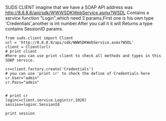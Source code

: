 SUDS CLIENT
imagine that we have a SOAP API address was http://8.8.8.8/api/sdk/WWWSDKWebService.asmx?WSDL
Contains a service function "Login",which need 2 params,First one is his own type 'Credentials',another is int number.After you call it it will Returns a type contains SessionID params.
```
from suds.client import Client
url = 'http://8.8.8.8/api/sdk/WWWSDKWebService.asmx?WSDL'
client = Client(url)
# print client 
#here you can use print client to check all methods and types in this SOAP service.

cr=client.factory.create('Credentials')
# you can use 'print cr' to check the define of Credentials here
cr.User="admin"
cr.Pass="admin"


# print cr
loginc=client.service.Login(cr,1028)
session=loginc.SessionId

print session


```
